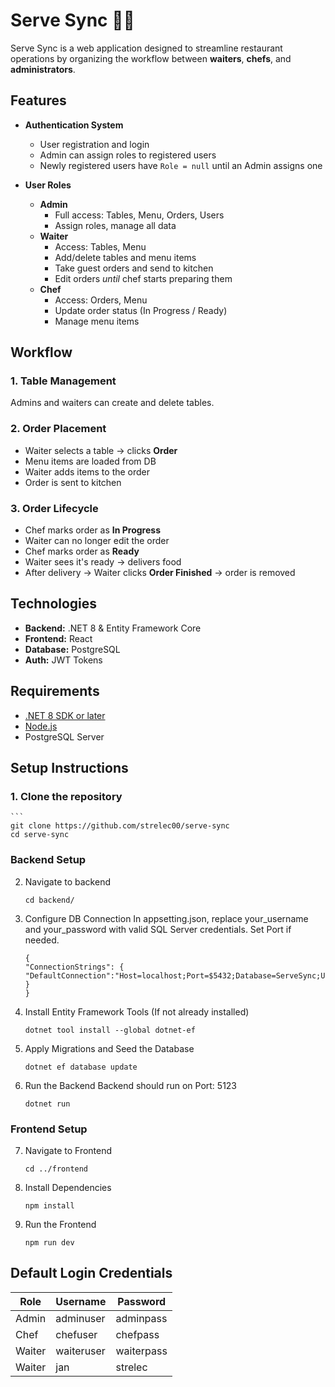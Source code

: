 # Serve Sync 🧑‍🍳

Serve Sync is a web application designed to streamline restaurant operations by organizing the workflow between **waiters**, **chefs**, and **administrators**.


## Features

- **Authentication System**
  - User registration and login
  - Admin can assign roles to registered users
  - Newly registered users have `Role = null` until an Admin assigns one

- **User Roles**
  - **Admin**
    - Full access: Tables, Menu, Orders, Users
    - Assign roles, manage all data
  - **Waiter**
    - Access: Tables, Menu
    - Add/delete tables and menu items
    - Take guest orders and send to kitchen
    - Edit orders *until* chef starts preparing them
  - **Chef**
    - Access: Orders, Menu
    - Update order status (In Progress / Ready)
    - Manage menu items


## Workflow

### 1. Table Management
Admins and waiters can create and delete tables.

### 2. Order Placement
- Waiter selects a table → clicks **Order**
- Menu items are loaded from DB
- Waiter adds items to the order
- Order is sent to kitchen

### 3. Order Lifecycle
- Chef marks order as **In Progress**
- Waiter can no longer edit the order
- Chef marks order as **Ready**
- Waiter sees it's ready → delivers food
- After delivery → Waiter clicks **Order Finished** → order is removed



## Technologies

- **Backend:** .NET 8 & Entity Framework Core
- **Frontend:** React
- **Database:** PostgreSQL
- **Auth:** JWT Tokens



## Requirements

- [.NET 8 SDK or later](https://dotnet.microsoft.com/download)
- [Node.js](https://nodejs.org/)
- PostgreSQL Server



## Setup Instructions

### 1. Clone the repository
    ```
    git clone https://github.com/strelec00/serve-sync
    cd serve-sync

### Backend Setup
2. Navigate to backend
      ```
      cd backend/
3. Configure DB Connection
   In appsetting.json, replace your_username and your_password with valid SQL Server credentials. Set Port if needed.
      ```
    {
    "ConnectionStrings": {
    "DefaultConnection":"Host=localhost;Port=$5432;Database=ServeSync;Username=your_username;Password=your_password"
      }
    }
4. Install Entity Framework Tools (If not already installed)
      ```
    dotnet tool install --global dotnet-ef

5. Apply Migrations and Seed the Database
      ```
    dotnet ef database update
      
6. Run the Backend
   Backend should run on Port: 5123
      ```
    dotnet run

### Frontend Setup
7. Navigate to Frontend
      ```
    cd ../frontend
8. Install Dependencies
      ```
    npm install

9. Run the Frontend
      ```
    npm run dev

## Default Login Credentials
| Role   | Username   | Password   |
|--------|------------|------------|
| Admin  | adminuser  | adminpass  |
| Chef   | chefuser   | chefpass   |
| Waiter | waiteruser | waiterpass |
| Waiter | jan        | strelec    |

